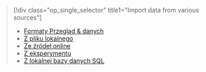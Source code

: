 > [!div class="op_single_selector" title1="Import data from various sources"]
> * [Formaty Przegląd & danych](../articles/machine-learning/studio/import-data.md)
> * [Z pliku lokalnego](../articles/machine-learning/studio/import-data-from-local-file.md)
> * [Ze źródeł online](../articles/machine-learning/studio/import-data-from-online-sources.md)
> * [Z eksperymentu](../articles/machine-learning/studio/import-data-from-an-experiment.md)
> * [Z lokalnej bazy danych SQL](../articles/machine-learning/studio/use-data-from-an-on-premises-sql-server.md)
>  

